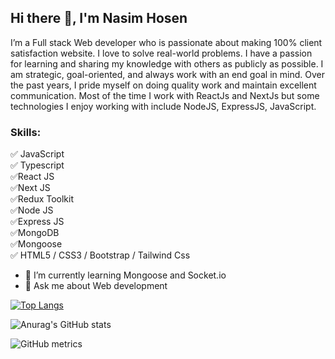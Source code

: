 ## Hi there 👋, I'm Nasim Hosen

I’m a Full stack Web developer who is passionate about making 100% client satisfaction website. I love to solve real-world problems. I have a passion for learning and sharing my knowledge with others as publicly as possible. I am strategic, goal-oriented, and always work with an end goal in mind. Over the past years, I pride myself on doing quality work and maintain excellent communication. Most of the time I work with ReactJs and NextJs but some technologies I enjoy working with include NodeJS, ExpressJS, JavaScript.

### Skills:
✅ JavaScript <br />
✅ Typescript <br />
✅React JS <br />
✅Next JS <br />
✅Redux Toolkit <br />
✅Node JS <br />
✅Express JS <br />
✅MongoDB <br />
✅Mongoose <br />
✅ HTML5 / CSS3 / Bootstrap / Tailwind Css 

- 🌱 I’m currently learning Mongoose and Socket.io
- 💬 Ask me about Web development 

[![Top Langs](https://github-readme-stats.vercel.app/api/top-langs/?username=nazmulhasannasim333&layout=pie)](https://github.com/anuraghazra/github-readme-stats)

![Anurag's GitHub stats](https://github-readme-stats.vercel.app/api?username=nazmulhasannasim333&show_icons=true&theme=radical) 

![GitHub metrics](https://metrics.lecoq.io/nazmulhasannasim333)  

